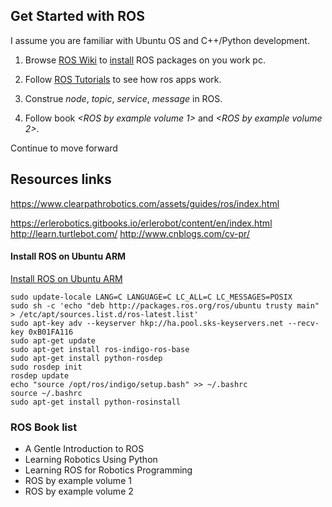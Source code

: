 ## Get Started with ROS

I assume you are familiar with Ubuntu OS and C++/Python development.

1. Browse [ROS Wiki](http://wiki.ros.org/) to [install](http://wiki.ros.org/ROS/Installation) ROS packages on you work pc.

2. Follow [ROS Tutorials](http://wiki.ros.org/ROS/Tutorials) to see how ros apps work.

3. Construe *node*, *topic*, *service*, *message* in ROS.

4. Follow book *<ROS by example volume 1>* and *<ROS by example volume 2>*.

Continue to move forward



## Resources links


https://www.clearpathrobotics.com/assets/guides/ros/index.html

https://erlerobotics.gitbooks.io/erlerobot/content/en/index.html
http://learn.turtlebot.com/
http://www.cnblogs.com/cv-pr/

#### Install ROS on Ubuntu ARM


[Install ROS on Ubuntu ARM](http://wiki.ros.org/indigo/Installation/UbuntuARM)

	sudo update-locale LANG=C LANGUAGE=C LC_ALL=C LC_MESSAGES=POSIX
	sudo sh -c 'echo "deb http://packages.ros.org/ros/ubuntu trusty main" > /etc/apt/sources.list.d/ros-latest.list'
	sudo apt-key adv --keyserver hkp://ha.pool.sks-keyservers.net --recv-key 0xB01FA116
	sudo apt-get update
	sudo apt-get install ros-indigo-ros-base
	sudo apt-get install python-rosdep
	sudo rosdep init
	rosdep update
	echo "source /opt/ros/indigo/setup.bash" >> ~/.bashrc
	source ~/.bashrc
	sudo apt-get install python-rosinstall


### ROS Book list

* A Gentle Introduction to ROS
* Learning Robotics Using Python
* Learning ROS for Robotics Programming
* ROS by example volume 1
* ROS by example volume 2